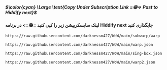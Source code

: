 ##### $\color{cyan} \Large \text{Copy Under Subscription Link =😁=> Past to Hiddify next}$
#### لینک سابسکریپشن زیر را کپی کنید =😁=> در برنامه Hiddify next جایگذاری کنید


```
https://raw.githubusercontent.com/darknessm427/WoW/main/subwarp/warp
```

```
https://raw.githubusercontent.com/darknessm427/WoW/main/warp.json
```

```
https://raw.githubusercontent.com/darknessm427/WoW/main/sing-box.json
```

```
https://raw.githubusercontent.com/darknessm427/WoW/main/warp2.json
```
